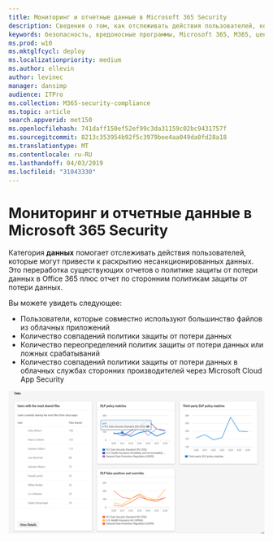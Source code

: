 ```yaml
---
title: Мониторинг и отчетные данные в Microsoft 365 Security
description: Сведения о том, как отслеживать действия пользователей, которые могут привести к раскрытию несанкционированных данных.
keywords: безопасность, вредоносные программы, Microsoft 365, M365, центр безопасности, монитор, отчет, данные
ms.prod: w10
ms.mktglfcycl: deploy
ms.localizationpriority: medium
ms.author: ellevin
author: levinec
manager: dansimp
audience: ITPro
ms.collection: M365-security-compliance
ms.topic: article
search.appverid: met150
ms.openlocfilehash: 741daff150ef52ef99c3da31159c02bc9431757f
ms.sourcegitcommit: 8213c353954b92f5c3979bee4aa049da0fd28a18
ms.translationtype: MT
ms.contentlocale: ru-RU
ms.lasthandoff: 04/03/2019
ms.locfileid: "31043330"
---
```

# <a name="monitor-and-report-data-in-microsoft-365-security"></a>Мониторинг и отчетные данные в Microsoft 365 Security

Категория **данных** помогает отслеживать действия пользователей, которые могут привести к раскрытию несанкционированных данных. Это переработка существующих отчетов о политике защиты от потери данных в Office 365 плюс отчет по сторонним политикам защиты от потери данных.

Вы можете увидеть следующее:

* Пользователи, которые совместно используют большинство файлов из облачных приложений
* Количество совпадений политики защиты от потери данных
* Количество переопределений политик защиты от потери данных или ложных срабатываний
* Количество совпадений политики защиты от потери данных в облачных службах сторонних производителей через Microsoft Cloud App Security

![Категория данных страницы отчетов о _Амп_ мониторинга](./media/security-docs/data.png)
